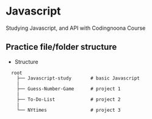 # Javascript

Studying Javascript, and API with Codingnoona Course

## Practice file/folder structure

- Structure

```
  root
    ├── Javascript-study       # basic Javascript
    |
    ├── Guess-Number-Game      # project 1
    |
    ├── To-Do-List             # project 2
    |
    └── NYtimes                # project 3

```
